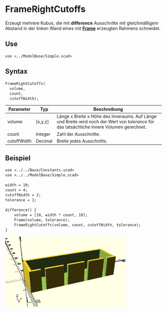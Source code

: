 # FrameRightCutoffs

Erzeugt mehrere Kubus, die mit __difference__ Ausschnitte mit gleichmäßigem Abstand in der linken Wand eines mit [__Frame__](Frame.md) erzeugten Rahmens schneidet.

## Use
```
use <../ModelBase/Simple.scad>
```

## Syntax
```
FrameRightCutoffs(
  volume, 
  count, 
  cutoffWidth);
```

| Parameter | Typ | Beschreibung |
| ------ | ------ | ------ |
| volume | \[x,y,z] | Länge x Breite x Höhe des Inneraums. Auf Länge und Breite wird noch der Wert von *tolerance* für das tatsächliche innere Volumen gerechnet. |
| count | Integer | Zahl der Ausschnitte. |
| cutoffWidth | Decimal | Breite jedes Ausschnitts. |

## Beispiel
```
use <../../Base/Constants.scad>
use <../../ModelBase/Simple.scad>

width = 10;
count = 4;
cutoffWidth = 2;
tolerance = 1;

difference() {
    volume = [10, width * count, 10];
    Frame(volume, tolerance);
    FrameRightCutoffs(volume, count, cutoffWidth, tolerance);
}
```

![FrameRightCutoffs_4](../../images/FrameRightCutoffs_1.png)